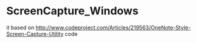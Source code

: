 ScreenCapture_Windows
=====================
it based on http://www.codeproject.com/Articles/219563/OneNote-Style-Screen-Capture-Utility code
